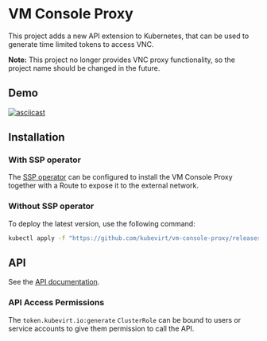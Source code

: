 # VM Console Proxy

This project adds a new API extension to Kubernetes, 
that can be used to generate time limited tokens to access VNC.

**Note:** This project no longer provides VNC proxy functionality, so the project name should be changed in the future.

## Demo
[![asciicast](https://asciinema.org/a/oqA9yNAteTcUxU3vyWTDWG7dh.svg)](https://asciinema.org/a/oqA9yNAteTcUxU3vyWTDWG7dh)

## Installation

### With SSP operator
The [SSP operator](https://github.com/kubevirt/ssp-operator) can be configured to install the VM Console Proxy together with
a Route to expose it to the external network.

### Without SSP operator
To deploy the latest version, use the following command:
```bash
kubectl apply -f "https://github.com/kubevirt/vm-console-proxy/releases/latest/download/vm-console-proxy.yaml"
```

## API
See the [API documentation](docs/api.md).

### API Access Permissions

The `token.kubevirt.io:generate` `ClusterRole` can be bound to users or service accounts to give
them permission to call the API.
